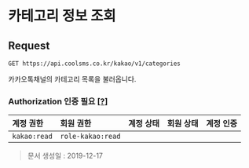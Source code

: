 # 카테고리 정보 조회

## Request

```text
GET https://api.coolsms.co.kr/kakao/v1/categories
```

카카오톡채널의 카테고리 목록을 불러옵니다.

### Authorization 인증 필요 [\[?\]](https://docs.coolsms.co.kr/authentication/overview#authorization)

| 계정 권한 | 회원 권한 | 계정 상태 | 회원 상태 | 계정 인증 |
| :--- | :--- | :--- | :--- | :---: |
| `kakao:read` | `role-kakao:read` |  |  |  |

> 문서 생성일 : 2019-12-17

